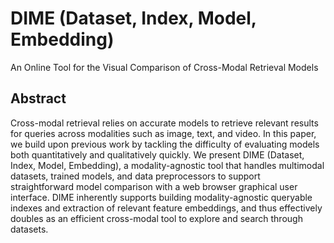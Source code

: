 # DIME (Dataset, Index, Model, Embedding)

An Online Tool for the Visual Comparison of Cross-Modal Retrieval Models

## Abstract

Cross-modal retrieval relies on accurate models to retrieve relevant results for queries across modalities such as image, text, and video. In this paper, we build upon previous work by tackling the difficulty of evaluating models both quantitatively and qualitatively quickly. We present DIME (Dataset, Index, Model, Embedding), a modality-agnostic tool that handles multimodal datasets, trained models, and data preprocessors to support straightforward model comparison with a web browser graphical user interface. DIME inherently supports building modality-agnostic queryable indexes and extraction of relevant feature embeddings, and thus effectively doubles as an efficient cross-modal tool to explore and search through datasets.
